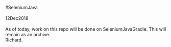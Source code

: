 #SeleniumJava<br>
<br>
12Dec2018<br>
<br>
As of today, work on this repo will be done on SeleniumJavaGradle. This will remain as an archive. 
<br>
Richard.
